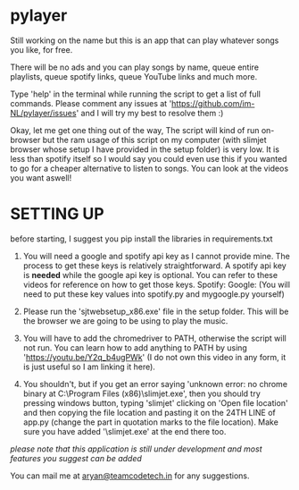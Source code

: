 # pylayer
Still working on the name but this is an app that can play whatever songs you like, for free.

There will be no ads and you can play songs by name, queue entire playlists, queue spotify links, 
queue YouTube links and much more. 

Type 'help' in the terminal while running the script to get a list of full commands.
Please comment any issues at 'https://github.com/im-NL/pylayer/issues' and I will try my best to 
resolve them :)

Okay, let me get one thing out of the way,
The script will kind of run on-browser but the ram usage of this script on my computer (with slimjet browser whose
setup I have provided in the setup folder) is very low. It is less than spotify itself so I would say you could even use 
this if you wanted to go for a cheaper alternative to listen to songs. You can look at the videos you want aswell!

<h1>SETTING UP</h1>

before starting, I suggest you pip install the libraries in requirements.txt 

1) You will need a google and spotify api key as I cannot provide mine. The process to get these keys is relatively 
straightforward. A spotify api key is **needed** while the google api key is optional. You can refer to these videos 
for reference on how to get those keys. 
Spotify:
Google: 
(You will need to put these key values into spotify.py and mygoogle.py yourself)

2) Please run the 'sjtwebsetup_x86.exe' file in the setup folder. This will be the browser we are going to be using 
to play the music.

3) You will have to add the chromedriver to PATH, otherwise the script will not run. You can learn how to add anything to 
PATH by using 'https://youtu.be/Y2q_b4ugPWk' (I do not own this video in any form, it is just useful so I am linking it here).

4) You shouldn't, but if you get an error saying 'unknown error: no chrome binary at C:\Program Files (x86)\\slimjet.exe', then you 
should try pressing windows button, typing 'slimjet' clicking on 'Open file location' and then copying the file location and pasting it 
on the 24TH LINE of app.py (change the part in quotation marks to the file location). Make sure you have added '\slimjet.exe' at the 
end there too.


*please note that this application is still under development and most features you suggest can be added*

You can mail me at aryan@teamcodetech.in for any suggestions. 
